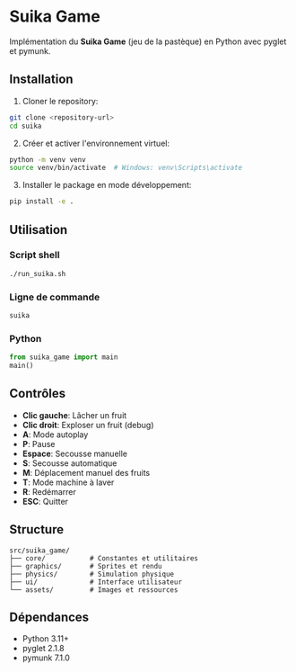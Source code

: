 # Suika Game

Implémentation du **Suika Game** (jeu de la pastèque) en Python avec pyglet et pymunk.

## Installation

1. Cloner le repository:
```bash
git clone <repository-url>
cd suika
```

2. Créer et activer l'environnement virtuel:
```bash
python -m venv venv
source venv/bin/activate  # Windows: venv\Scripts\activate
```

3. Installer le package en mode développement:
```bash
pip install -e .
```

## Utilisation

### Script shell
```bash
./run_suika.sh
```

### Ligne de commande
```bash
suika
```

### Python
```python
from suika_game import main
main()
```

## Contrôles

- **Clic gauche**: Lâcher un fruit
- **Clic droit**: Exploser un fruit (debug)
- **A**: Mode autoplay
- **P**: Pause
- **Espace**: Secousse manuelle
- **S**: Secousse automatique
- **M**: Déplacement manuel des fruits
- **T**: Mode machine à laver
- **R**: Redémarrer
- **ESC**: Quitter

## Structure

```
src/suika_game/
├── core/           # Constantes et utilitaires
├── graphics/       # Sprites et rendu
├── physics/        # Simulation physique
├── ui/             # Interface utilisateur
└── assets/         # Images et ressources
```

## Dépendances

- Python 3.11+
- pyglet 2.1.8
- pymunk 7.1.0